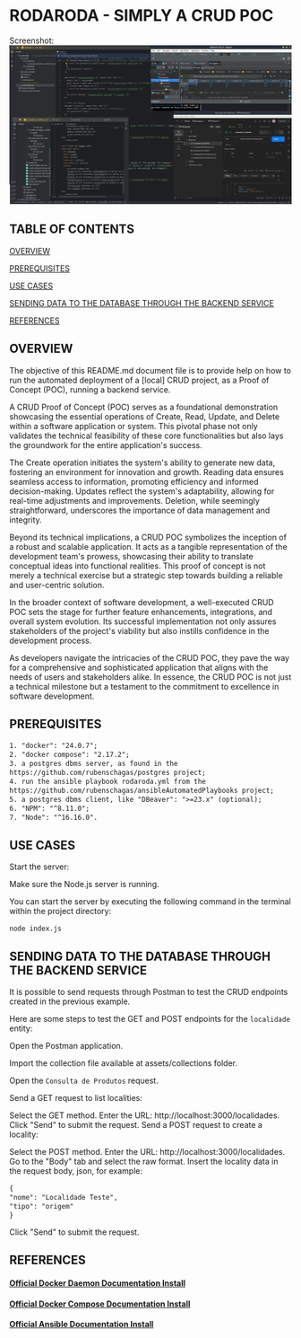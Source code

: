 # RODARODA - SIMPLY A CRUD POC

Screenshot:
![](./assets/readMeMd/env.png)

## TABLE OF CONTENTS

[OVERVIEW](#overview)

[PREREQUISITES](#prerequisites)

[USE CASES](#use-cases)

[SENDING DATA TO THE DATABASE THROUGH THE BACKEND SERVICE](#sending-data-to-the-database-through-the-backend-service)

[REFERENCES](#references)

## OVERVIEW

The objective of this README.md document file is to provide help on how to run the automated deployment of a [local] CRUD project, as a Proof of Concept (POC), running a backend service.

A CRUD Proof of Concept (POC) serves as a foundational demonstration showcasing the essential operations of Create, Read, Update, and Delete within a software application or system. This pivotal phase not only validates the technical feasibility of these core functionalities but also lays the groundwork for the entire application's success.

The Create operation initiates the system's ability to generate new data, fostering an environment for innovation and growth. Reading data ensures seamless access to information, promoting efficiency and informed decision-making. Updates reflect the system's adaptability, allowing for real-time adjustments and improvements. Deletion, while seemingly straightforward, underscores the importance of data management and integrity.

Beyond its technical implications, a CRUD POC symbolizes the inception of a robust and scalable application. It acts as a tangible representation of the development team's prowess, showcasing their ability to translate conceptual ideas into functional realities. This proof of concept is not merely a technical exercise but a strategic step towards building a reliable and user-centric solution.

In the broader context of software development, a well-executed CRUD POC sets the stage for further feature enhancements, integrations, and overall system evolution. Its successful implementation not only assures stakeholders of the project's viability but also instills confidence in the development process.

As developers navigate the intricacies of the CRUD POC, they pave the way for a comprehensive and sophisticated application that aligns with the needs of users and stakeholders alike. In essence, the CRUD POC is not just a technical milestone but a testament to the commitment to excellence in software development.

## PREREQUISITES

```
1. "docker": "24.0.7";
2. "docker compose": "2.17.2";
3. a postgres dbms server, as found in the https://github.com/rubenschagas/postgres project;
4. run the ansible playbook rodaroda.yml from the https://github.com/rubenschagas/ansibleAutomatedPlaybooks project;
5. a postgres dbms client, like "DBeaver": ">=23.x" (optional);
6. "NPM": "^8.11.0";
7. "Node": "^16.16.0".
```

## USE CASES

Start the server:

Make sure the Node.js server is running. 

You can start the server by executing the following command in the terminal within the project directory:

```
node index.js
```

## SENDING DATA TO THE DATABASE THROUGH THE BACKEND SERVICE

It is possible to send requests through Postman to test the CRUD endpoints created in the previous example. 

Here are some steps to test the GET and POST endpoints for the `localidade` entity:

Open the Postman application.

Import the collection file available at assets/collections folder.

Open the `Consulta de Produtos` request.

Send a GET request to list localities:

Select the GET method.
Enter the URL: http://localhost:3000/localidades.
Click "Send" to submit the request.
Send a POST request to create a locality:

Select the POST method.
Enter the URL: http://localhost:3000/localidades.
Go to the "Body" tab and select the raw format.
Insert the locality data in the request body, json, for example:

```
{
"nome": "Localidade Teste",
"tipo": "origem"
}
```

Click "Send" to submit the request.

## REFERENCES

#### [Official Docker Daemon Documentation Install](https://docs.docker.com/engine/install/ubuntu/)

#### [Official Docker Compose Documentation Install](https://docs.docker.com/compose/install/)

#### [Official Ansible Documentation Install](https://docs.ansible.com/ansible/2.9/installation_guide/intro_installation.html#installing-ansible-on-ubuntu)






